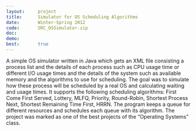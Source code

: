 ```yaml
---
layout:     project
title:      Simulator for OS Scheduling Algorithms
date:       Winter-Spring 2012
code:       SRC_OSSimulator.zip
doc:
demo:
best:       true
---
```


A simple OS simulator written in Java which gets an XML file consisting a process list and the details of each process such as CPU usage time or different I/O usage times and the details of the system such as available memory and the algorithms to use for scheduling. The goal was to simulate how these process will be scheduled by a real OS and calculating waiting and usage times. It supports the following scheduling algorithms: First Come First Served, Lottery, MLFQ, Priority, Round-Robin, Shortest Process Next, Shortest Remaining Time First, HRRN. The program keeps a queue for different resources and schedules each queue with its algorithm. The project was marked as one of the best projects of the “Operating Systems” class.
